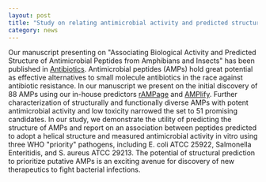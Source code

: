 ```yaml
---  
layout: post  
title: "Study on relating antimicrobial activity and predicted structure, just published"  
category: news  
---  
```


Our manuscript presenting on "Associating Biological Activity and Predicted Structure of Antimicrobial Peptides from Amphibians and Insects" has been published in [Antibiotics](https://www.mdpi.com/2079-6382/11/12/1710). Antimicrobial peptides (AMPs) hold great potential as effective alternatives to small molecule antibiotics in the race against antibiotic resistance. In our manuscript we present on the initial discovery of 88 AMPs using our in-house predictors [rAMPage](https://github.com/bcgsc/rAMPage) and [AMPlify](https://github.com/bcgsc/AMPlify). Further characterization of structurally and functionally diverse AMPs with potent antimicrobial activity and low toxicity narrowed the set to 51 promising candidates. In our study, we demonstrate the utility of predicting the structure of AMPs and report on an association between peptides predicted to adopt a helical structure and measured antimicrobial activity in vitro using three WHO "priority" pathogens, including E. coli ATCC 25922, Salmonella Enteritidis, and S. aureus ATCC 29213. The potential of structural prediction to prioritize putative AMPs is an exciting avenue for discovery of new therapeutics to fight bacterial infections.
